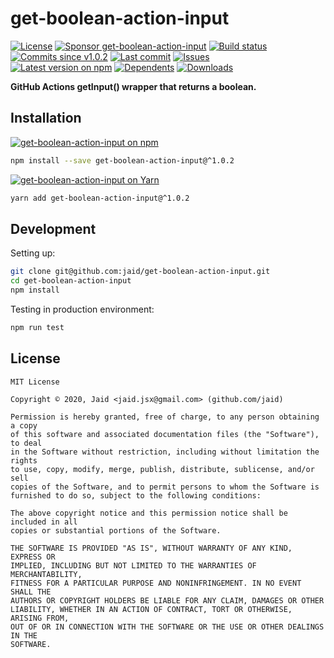 # get-boolean-action-input


<a href="https://raw.githubusercontent.com/jaid/get-boolean-action-input/master/license.txt"><img src="https://img.shields.io/github/license/jaid/get-boolean-action-input?style=flat-square" alt="License"/></a> <a href="https://github.com/sponsors/jaid"><img src="https://img.shields.io/badge/<3-Sponsor-FF45F1?style=flat-square" alt="Sponsor get-boolean-action-input"/></a>
<a href="https://actions-badge.atrox.dev/jaid/get-boolean-action-input/goto"><img src="https://img.shields.io/endpoint.svg?style=flat-square&url=https%3A%2F%2Factions-badge.atrox.dev%2Fjaid%2Fget-boolean-action-input%2Fbadge" alt="Build status"/></a> <a href="https://github.com/jaid/get-boolean-action-input/commits"><img src="https://img.shields.io/github/commits-since/jaid/get-boolean-action-input/v1.0.2?style=flat-square&logo=github" alt="Commits since v1.0.2"/></a> <a href="https://github.com/jaid/get-boolean-action-input/commits"><img src="https://img.shields.io/github/last-commit/jaid/get-boolean-action-input?style=flat-square&logo=github" alt="Last commit"/></a> <a href="https://github.com/jaid/get-boolean-action-input/issues"><img src="https://img.shields.io/github/issues/jaid/get-boolean-action-input?style=flat-square&logo=github" alt="Issues"/></a>  
<a href="https://npmjs.com/package/get-boolean-action-input"><img src="https://img.shields.io/npm/v/get-boolean-action-input?style=flat-square&logo=npm&label=latest%20version" alt="Latest version on npm"/></a> <a href="https://github.com/jaid/get-boolean-action-input/network/dependents"><img src="https://img.shields.io/librariesio/dependents/npm/get-boolean-action-input?style=flat-square&logo=npm" alt="Dependents"/></a> <a href="https://npmjs.com/package/get-boolean-action-input"><img src="https://img.shields.io/npm/dm/get-boolean-action-input?style=flat-square&logo=npm" alt="Downloads"/></a>

**GitHub Actions getInput() wrapper that returns a boolean.**















## Installation
<a href="https://npmjs.com/package/get-boolean-action-input"><img src="https://img.shields.io/badge/npm-get--boolean--action--input-C23039?style=flat-square&logo=npm" alt="get-boolean-action-input on npm"/></a>
```bash
npm install --save get-boolean-action-input@^1.0.2
```
<a href="https://yarnpkg.com/package/get-boolean-action-input"><img src="https://img.shields.io/badge/Yarn-get--boolean--action--input-2F8CB7?style=flat-square&logo=yarn&logoColor=white" alt="get-boolean-action-input on Yarn"/></a>
```bash
yarn add get-boolean-action-input@^1.0.2
```







## Development



Setting up:
```bash
git clone git@github.com:jaid/get-boolean-action-input.git
cd get-boolean-action-input
npm install
```
Testing in production environment:
```bash
npm run test
```


## License
```text
MIT License

Copyright © 2020, Jaid <jaid.jsx@gmail.com> (github.com/jaid)

Permission is hereby granted, free of charge, to any person obtaining a copy
of this software and associated documentation files (the "Software"), to deal
in the Software without restriction, including without limitation the rights
to use, copy, modify, merge, publish, distribute, sublicense, and/or sell
copies of the Software, and to permit persons to whom the Software is
furnished to do so, subject to the following conditions:

The above copyright notice and this permission notice shall be included in all
copies or substantial portions of the Software.

THE SOFTWARE IS PROVIDED "AS IS", WITHOUT WARRANTY OF ANY KIND, EXPRESS OR
IMPLIED, INCLUDING BUT NOT LIMITED TO THE WARRANTIES OF MERCHANTABILITY,
FITNESS FOR A PARTICULAR PURPOSE AND NONINFRINGEMENT. IN NO EVENT SHALL THE
AUTHORS OR COPYRIGHT HOLDERS BE LIABLE FOR ANY CLAIM, DAMAGES OR OTHER
LIABILITY, WHETHER IN AN ACTION OF CONTRACT, TORT OR OTHERWISE, ARISING FROM,
OUT OF OR IN CONNECTION WITH THE SOFTWARE OR THE USE OR OTHER DEALINGS IN THE
SOFTWARE.
```
